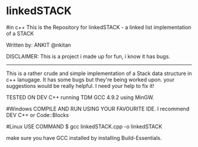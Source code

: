 # linkedSTACK
#in c++
This is the Repository for linkedSTACK - 
a linked list implementation of a STACK

Written by: ANKIT @nkitan

DISCLAIMER: This is a project i made up for fun, i know it has bugs.

-------------------------------------------------------------------

This is a rather crude and simple implementation of a Stack data structure in c++ lanugage.
It has some bugs but they're being worked upon. your suggestions would be really helpful. 
I need your help to fix it! 

TESTED ON DEV C++ running TDM GCC 4.9.2 using MinGW.

#Windows
COMPILE AND RUN USING YOUR FAVOURITE IDE.
I recommend DEV C++ or Code::Blocks

#Linux
USE COMMAND 
$ gcc linkedSTACK.cpp -o linkedSTACK

make sure you have GCC installed by installing Build-Essentials.

